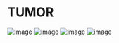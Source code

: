 # TUMOR
![image](https://github.com/user-attachments/assets/27d26f45-7e4d-4901-9a60-50f8732ecc02)
![image](https://github.com/user-attachments/assets/f54a4f21-dd31-4b0f-a172-6490299b1bce)
![image](https://github.com/user-attachments/assets/4b2351be-dfac-4644-b50f-2123e3a4e824)
![image](https://github.com/user-attachments/assets/9fac58ad-72a6-411e-bd35-92bbd2d92c15)



